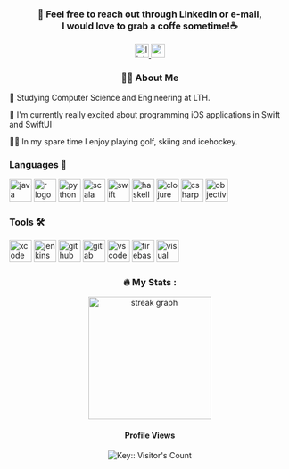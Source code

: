 <div align="center">
  <h3 align="center">📩 Feel free to reach out through LinkedIn or e-mail,<br> I would love to grab a coffe sometime!☕️</h3>
  <a href="https://www.linkedin.com/in/axel-langenskiöld-33185a223" target="_blank">
    <img src="https://img.shields.io/static/v1?message=LinkedIn&logo=linkedin&label=&color=0077B5&logoColor=white&labelColor=&style=for-the-badge" height="25" alt="linkedin logo" />
  </a>
  <a href="mailto:axel@langenskiold.se" target="_blank">
    <img src="https://img.shields.io/static/v1?message=Gmail&logo=gmail&label=&color=0078D4&logoColor=white&labelColor=&style=for-the-badge" height="25" alt="gmail logo" />
  </a>
</div>

<h3 align="center">👩‍💻  About Me</h3>

<p align="left">🏫 Studying Computer Science and Engineering at LTH.</p>
<p align="left">📕 I'm currently really excited about programming iOS applications in Swift and SwiftUI</p>
<p align="left">🏌️‍♂ In my spare time I enjoy playing golf, skiing and icehockey.</p>

<h3 align="left">Languages 🔨</h3>

<div align="left">
  <img src="https://cdn.jsdelivr.net/gh/devicons/devicon/icons/java/java-original.svg" height="40" alt="java logo" />
  <img src="https://cdn.jsdelivr.net/gh/devicons/devicon/icons/r/r-original.svg" height="40" alt="r logo" />
  <img src="https://cdn.jsdelivr.net/gh/devicons/devicon/icons/python/python-original.svg" height="40" alt="python logo" />
  <img src="https://cdn.jsdelivr.net/gh/devicons/devicon/icons/scala/scala-original.svg" height="40" alt="scala logo" />
  <img src="https://cdn.jsdelivr.net/gh/devicons/devicon/icons/swift/swift-original.svg" height="40" alt="swift logo" />
  <img src="https://cdn.jsdelivr.net/gh/devicons/devicon/icons/haskell/haskell-original.svg" height="40" alt="haskell logo" />
  <img src="https://cdn.jsdelivr.net/gh/devicons/devicon/icons/clojure/clojure-original.svg" height="40" alt="clojure logo" />
  <img src="https://cdn.jsdelivr.net/gh/devicons/devicon/icons/csharp/csharp-original.svg" height="40" alt="csharp logo" />
  <img src="https://cdn.jsdelivr.net/gh/devicons/devicon/icons/objectivec/objectivec-plain.svg" height="40" alt="objective-c logo" />
</div>

<h3 align="left">Tools 🛠️</h3>

<div align="left">
  <img src="https://cdn.jsdelivr.net/gh/devicons/devicon/icons/xcode/xcode-original.svg" height="40" alt="xcode logo" />
  <img src="https://cdn.jsdelivr.net/gh/devicons/devicon/icons/jenkins/jenkins-original.svg" height="40" alt="jenkins logo" />
  <img src="https://cdn.jsdelivr.net/gh/devicons/devicon/icons/github/github-original.svg" height="40" alt="github logo" />
  <img src="https://cdn.jsdelivr.net/gh/devicons/devicon/icons/gitlab/gitlab-original.svg" height="40" alt="gitlab logo" />
  <img src="https://cdn.jsdelivr.net/gh/devicons/devicon/icons/vscode/vscode-original.svg" height="40" alt="vscode logo" />
  <img src="https://cdn.jsdelivr.net/gh/devicons/devicon/icons/firebase/firebase-original.svg" height="40" alt="firebase logo" />
  <img src="https://cdn.jsdelivr.net/gh/devicons/devicon/icons/visualstudio/visualstudio-original.svg" height="40" alt="visual studio logo" />
</div>

<div align="center">
  <h3 align="center">🔥   My Stats :</h3>
  
  <div align="center">
    <img src="https://streak-stats.demolab.com?user=axellangenskiold&locale=en&mode=daily&theme=dark&hide_border=false&border_radius=5&order=3" height="220" alt="streak graph"  />
  </div>
  
  <div align="center">
    <h4>Profile Views</h4> 
    <img src="https://profile-counter.deno.dev/:yourkey:/count.svg" alt="Key:: Visitor's Count" />
  </div>
</div>
